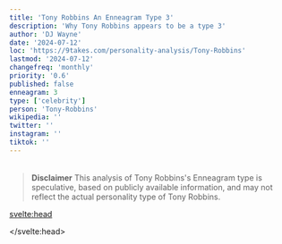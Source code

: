 ```yaml
---
title: 'Tony Robbins An Enneagram Type 3'
description: 'Why Tony Robbins appears to be a type 3'
author: 'DJ Wayne'
date: '2024-07-12'
loc: 'https://9takes.com/personality-analysis/Tony-Robbins'
lastmod: '2024-07-12'
changefreq: 'monthly'
priority: '0.6'
published: false
enneagram: 3
type: ['celebrity']
person: 'Tony-Robbins'
wikipedia: ''
twitter: ''
instagram: ''
tiktok: ''
---
```


<!--
    childhood and upbringing
    first big success
    style habits and quirks that relate to their personality type
    stressful moments in their life and how they handled them
    comfort- moments in their life where they are doing well and killing it
-->
<!-- // keywords:  -->

<script>
	// import  PopCard  from "$lib/components/atoms/PopCard.svelte";
</script>

<div
	style="display: flex;
    justify-content: center;
    margin: 1rem 0;
	"
>
	<!-- <PopCard
		image={`/types/3s/${'Tony-Robbins'}.webp`}
		enneagramType={3}
		showIcon={false}
		displayText="Tony Robbins"
		subtext=""
	/> -->
</div>

> **Disclaimer** This analysis of Tony Robbins's Enneagram type is speculative, based on publicly available information, and may not reflect the actual personality type of Tony Robbins.

<p class="firstLetter"></p>

<svelte:head>

<script type="application/ld+json">

</script>

</svelte:head>

<style lang="scss"></style>
